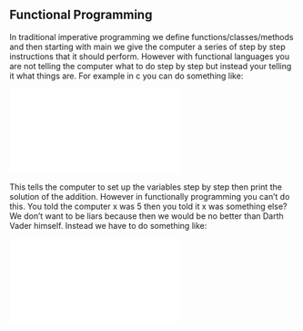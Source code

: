 Functional Programming
----------------------

In traditional imperative programming we define functions/classes/methods and then starting with main we give the computer a series of step by step instructions that it should perform. However with functional languages you are not telling the computer what to do step by step but instead your telling it what things are. For example in c you can do something like:  

![](../presentation/chapter1Examples/basicC.c)

This tells the computer to set up the variables step by step then print the solution of the addition. However in functionally programming you can’t do this. You told the computer x was 5 then you told it x was something else? We don’t want to be liars because then we would be no better than Darth Vader himself. Instead we have to do something like:  

![](../presenation/chapter1Examples/basicHaskell.c)


